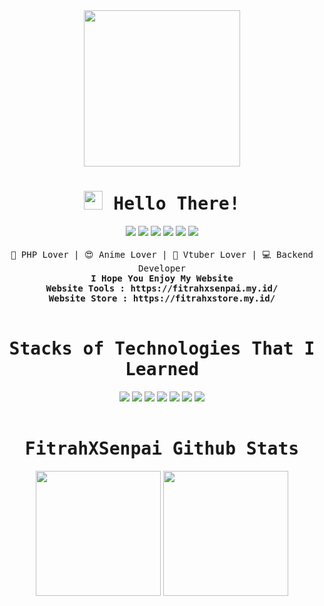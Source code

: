 <div align="center">
<img src="https://i.ibb.co/WvCndXM/1c688df1374afc6f40a6b6a67c9716e29561c459-s2-n2.png" class="rounded float-center" width="250" height="250">
</div>
<div align="center">
  <samp><h1><img src="https://raw.githubusercontent.com/Tarikul-Islam-Anik/Animated-Fluent-Emojis/master/Emojis/Hand%20gestures/Waving%20Hand.png" width="30" height="30"> Hello There!</h1></samp>
</div>
<div align="center">
  <a href="https://facebook.com/FXS27/"><img src="https://img.shields.io/badge/Facebook-1877F2?style=for-the-badge&logo=facebook&logoColor=white"></a>
  <a href="https://github.com/FitrahXSenpai/"><img src="https://img.shields.io/badge/GitHub-100000?style=for-the-badge&logo=github&logoColor=white"></a> 
  <a href="https://icq.im/fitrahxsenpai/en"><img src="https://img.shields.io/badge/icq_new-black?style=for-the-badge&logo=icq&logolColor=white"></a>
  <a href="https://www.instagram.com/fitrah.ramdhani_/"><img src="https://img.shields.io/badge/Instagram-E4405F?style=for-the-badge&logo=instagram&logoColor=white"></a>
  <a href="https://t.me/fitrahxsenpai"><img src="https://img.shields.io/badge/Telegram-2CA5E0?style=for-the-badge&logo=telegram&logoColor=white"></a> 
  <a href="https://api.whatsapp.com/send/?phone=6289655089034"><img src="https://img.shields.io/badge/WhatsApp-25D366?style=for-the-badge&logo=whatsapp&logoColor=white"></a>
</div><br>
<div align="center">
  <samp> 🖖 PHP Lover | 😍 Anime Lover | 👩 Vtuber Lover | 💻 Backend Developer </samp><br>
  <samp><b>I Hope You Enjoy My Website</b> <br> <b>Website Tools : https://fitrahxsenpai.my.id/</b> <br> <b>Website Store : https://fitrahxstore.my.id/</b></samp>
</div><br>
<div align="center">
  <samp><h1> Stacks of Technologies That I Learned </h1></samp>
</div>
<div align="center">
  <img src="https://img.shields.io/badge/HTML5-E34F26?style=for-the-badge&logo=html5&logoColor=white">
  <img src="https://img.shields.io/badge/CSS3-1572B6?style=for-the-badge&logo=css3&logoColor=white">
  <img src="https://img.shields.io/badge/JavaScript-323330?style=for-the-badge&logo=javascript&logoColor=F7DF1E">
  <img src="https://img.shields.io/badge/PHP-777BB4?style=for-the-badge&logo=php&logoColor=white">
  <img src="https://img.shields.io/badge/Bootstrap-563D7C?style=for-the-badge&logo=bootstrap&logoColor=white">
  <img src="https://img.shields.io/badge/Laravel-FF2D20?style=for-the-badge&logo=laravel&logoColor=white">
  <img src="https://img.shields.io/badge/MySQL-00000F?style=for-the-badge&logo=mysql&logoColor=white">
</div><br>
<div align="center">
  <samp><h1> FitrahXSenpai Github Stats </h1></samp>
</div>
<div align="center">
  <img src="https://github-readme-stats.vercel.app/api/top-langs/?username=FitrahXSenpai&show_icons=true&theme=tokyonight&layout=compact&hide_border=true&langs_count=8&bg_color=000000&icon_color=00FF00&title_color=00FF00&text_color=FFFFFF" height="200">
  <img src="https://github-readme-stats.vercel.app/api?username=FitrahXSenpai&show_icons=true&theme=tokyonight&layout=compact&hide_border=true&langs_count=8&bg_color=000000&icon_color=00FF00&title_color=00FF00&text_color=FFFFFF" height="200">
</div><br>
